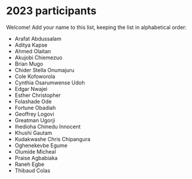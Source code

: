 # 2023 participants

Welcome! Add your name to this list, keeping the list in alphabetical order:

- Arafat Abdussalam
- Aditya Kapse
- Ahmed Olaitan
- Akujobi Chiemezuo
- Brian Mugo
- Chider Stella Onumajuru
- Cole Kofoworola
- Cynthia Osarumwense Udoh
- Edgar Nwajei
- Esther Christopher
- Folashade Ode
- Fortune Obadiah
- Geoffrey Logovi
- Greatman Ugorji
- Ihedioha Chinedu Innocent
- Khushi Gautam
- Kudakwashe Chris Chipangura
- Oghenekevbe Egume
- Olumide Micheal
- Praise Agbabiaka
- Raneh Egbe
- Thibaud Colas

